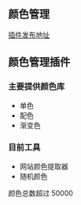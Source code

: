 ## 颜色管理

[插件发布地址](https://yuanliao.info/d/1434)

## 颜色管理插件

### 主要提供颜色库

- 单色
- 配色
- 渐变色

### 目前工具

- 网站颜色提取器
- 随机颜色

颜色总数超过 50000
